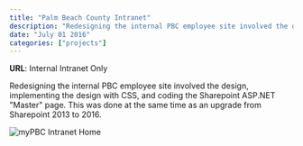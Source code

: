 ```yaml
---
title: "Palm Beach County Intranet"
description: "Redesigning the internal PBC employee site involved the design, implementing the design with CSS, and coding the Sharepoint 'Master' page."
date: "July 01 2016"
categories: ["projects"]
---
```


**URL**: Internal Intranet Only

Redesigning the internal PBC employee site involved the design, implementing the design with CSS, and coding the Sharepoint ASP.NET "Master" page. This was done at the same time as an upgrade from Sharepoint 2013 to 2016.

![myPBC Intranet Home](/images/news-home-5.png)
